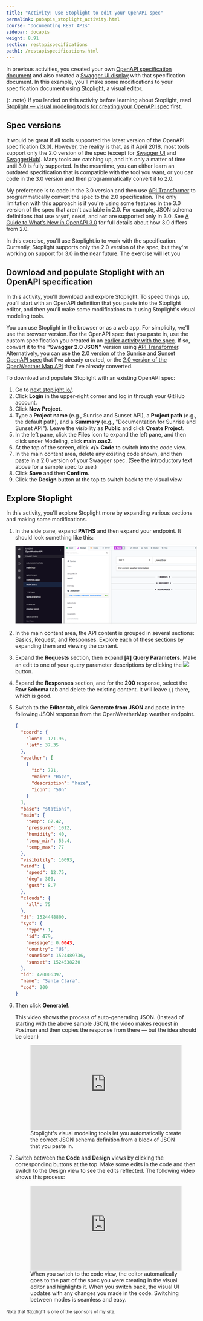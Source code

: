 ```yaml
---
title: "Activity: Use Stoplight to edit your OpenAPI spec"
permalink: pubapis_stoplight_activity.html
course: "Documenting REST APIs"
sidebar: docapis
weight: 8.91
section: restapispecifications
path1: /restapispecifications.html
---
```


In previous activities, you created your own [OpenAPI specification document](pubapis_openapi_activity.html) and also created a [Swagger UI display](pubapis_swagger_ui_activity.html) with that specification document. In this example, you'll make some modifications to your specification document using [Stoplight](pubapis_stoplight.html), a visual editor.

{: .note}
If you landed on this activity before learning about Stoplight, read [Stoplight &mdash; visual modeling tools for creating your OpenAPI spec](pubapis_stoplight.html) first.

## Spec versions

It would be great if all tools supported the latest version of the OpenAPI specification (3.0). However, the reality is that, as if April 2018, most tools support only the 2.0 version of the spec (except for [Swagger UI](pubapis_swagger.html) and [SwaggerHub](pubapis_swaggerhub_smartbear.html)). Many tools are catching up, and it's only a matter of time until 3.0 is fully supported. In the meantime, you can either learn an outdated specification that is compatible with the tool you want, or you can code in the 3.0 version and then programmatically convert it to 2.0.

My preference is to code in the 3.0 version and then use [API Transformer](https://apimatic.io/transformer) to programmatically convert the spec to the 2.0 specification. The only limitation with this approach is if you're using some features in the 3.0 version of the spec that aren't available in 2.0. For example, JSON schema definitions that use `anyOf`, `oneOf`, and `not` are supported only in 3.0. See [A Guide to What’s New in OpenAPI 3.0](https://swagger.io/blog/whats-new-in-openapi-3-0/) for full details about how 3.0 differs from 2.0.

In this exercise, you'll use Stoplight.io to work with the specification. Currently, Stoplight supports only the 2.0 version of the spec, but they're working on support for 3.0 in the near future. The exercise will let you

## Download and populate Stoplight with an OpenAPI specification

In this activity, you'll download and explore Stoplight. To speed things up, you'll start with an OpenAPI definition that you paste into the Stoplight editor, and then you'll make some modifications to it using Stoplight's visual modeling tools.

You can use Stoplight in the browser or as a web app. For simplicity, we'll use the browser version. For the OpenAPI spec that you paste in, use the custom specification you created in an [earlier activity with the spec](pubapis_openapi_activity.html). If so, convert it to the **"Swagger 2.0 JSON"** version using [API Transformer](https://apimatic.io/transformer). Alternatively, you can use the [2.0 version of the Sunrise and Sunset OpenAPI spec](http://idratherbewriting.com/learnapidoc/assets/files/swagger/openapi_sunrise_sunset_20.json) that I've already created, or the [2.0 version of the OpenWeather Map API](http://idratherbewriting.com/learnapidoc/docs/rest_api_specifications/openweathermap_swagger20.json) that I've already converted.

To download and populate Stoplight with an existing OpenAPI spec:

1.  Go to [next.stoplight.io/](https://next.stoplight.io/).
2.  Click **Login** in the upper-right corner and log in through your GitHub account.
3.  Click **New Project**.
4.  Type a **Project name** (e.g., Sunrise and Sunset API), a **Project path** (e.g., the default path), and a **Summary** (e.g., "Documentation for Sunrise and Sunset API"). Leave the visibility as **Public** and click **Create Project**.
4.  In the left pane, click the **Files** icon to expand the left pane, and then click under Modeling, click **main.oas2**.
5.  At the top of the screen, click **</> Code** to switch into the code view.
6.  In the main content area, delete any existing code shown, and then paste in a 2.0 version of your Swagger spec. (See the introductory text above for a sample spec to use.)
7.  Click **Save** and then **Confirm**.
8.  Click the **Design** button at the top to switch back to the visual view.

## Explore Stoplight

In this activity, you'll explore Stoplight more by expanding various sections and making some modifications.

1.  In the side pane, expand **PATHS** and then expand your endpoint. It should look something like this:

    <img class="large" src="images/stoplight-editor-view-openweathermap.png"/>

2.  In the main content area, the API content is grouped in several sections: Basics, Request, and Responses. Explore each of these sections by expanding them and viewing the content.
3.  Expand the **Requests** section, then expand **[#] Query Parameters**. Make an edit to one of your query parameter descriptions by clicking the <img style="display:inline" src="images/stoplighteditbutton"/> button.
4.  Expand the **Responses** section, and for the **200** response, select the **Raw Schema** tab and delete the existing content. It will leave `{}` there, which is good.
5.  Switch to the **Editor** tab, click **Generate from JSON** and paste in the following JSON response from the OpenWeatherMap weather endpoint.

    ```json
    {
      "coord": {
        "lon": -121.96,
        "lat": 37.35
      },
      "weather": [
        {
          "id": 721,
          "main": "Haze",
          "description": "haze",
          "icon": "50n"
        }
      ],
      "base": "stations",
      "main": {
        "temp": 67.42,
        "pressure": 1012,
        "humidity": 40,
        "temp_min": 55.4,
        "temp_max": 77
      },
      "visibility": 16093,
      "wind": {
        "speed": 12.75,
        "deg": 300,
        "gust": 8.7
      },
      "clouds": {
        "all": 75
      },
      "dt": 1524448800,
      "sys": {
        "type": 1,
        "id": 479,
        "message": 0.0043,
        "country": "US",
        "sunrise": 1524489736,
        "sunset": 1524538230
      },
      "id": 420006397,
      "name": "Santa Clara",
      "cod": 200
    }
    ```
6.  Then click **Generate!**.

    This video shows the process of auto-generating JSON. (Instead of starting with the above sample JSON, the video makes request in Postman and then copies the response from there &mdash; but the idea should be clear.)

    <figure><div style="position:relative;height:0;padding-bottom:56.25%"><iframe src="https://www.youtube.com/embed/0IOWY0Hj3Xc?ecver=2" width="560" height="340" frameborder="0" allow="autoplay; encrypted-media" style="position:absolute;width:100%;height:100%;left:0" allowfullscreen></iframe></div><figcaption>Stoplight's visual modeling tools let you automatically create the correct JSON schema definition from a block of JSON that you paste in.</figcaption></figure>

7.  Switch between the **Code** and **Design** views by clicking the corresponding buttons at the top. Make some edits in the code and then switch to the Design view to see the edits reflected. The following video shows this process:

    <figure><div style="position:relative;height:0;padding-bottom:56.25%"><iframe src="https://www.youtube.com/embed/vqDJBa-haYs" width="560" height="340" frameborder="0" allow="autoplay; encrypted-media" style="position:absolute;width:100%;height:100%;left:0" allowfullscreen></iframe></div><figcaption>When you switch to the code view, the editor automatically goes to the part of the spec you were creating in the visual editor and highlights it. When you switch back, the visual UI updates with any changes you made in the code. Switching between modes is seamless and easy.</figcaption></figure>

<small>Note that Stoplight is one of the sponsors of my site.</small>
